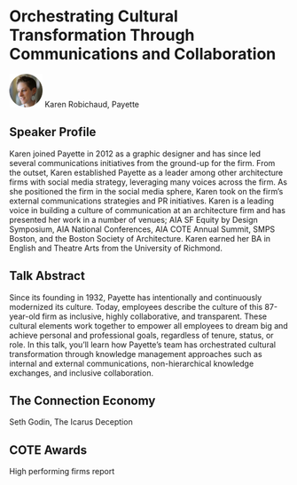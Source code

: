 # Orchestrating Cultural Transformation Through Communications and Collaboration

<img src="../media/SpeakerHeadshot_10KarenRobichaud.png" width="60px"> 
Karen Robichaud, Payette

## Speaker Profile
Karen joined Payette in 2012 as a graphic designer and has since led several communications initiatives from the ground-up for the firm. From the outset, Karen established Payette as a leader among other architecture firms with social media strategy, leveraging many voices across the firm. As she positioned the firm in the social media sphere, Karen took on the firm’s external communications strategies and PR initiatives. Karen is a leading voice in building a culture of communication at an architecture firm and has presented her work in a number of venues; AIA SF Equity by Design Symposium, AIA National Conferences, AIA COTE Annual Summit, SMPS Boston, and the Boston Society of Architecture. Karen earned her BA in English and Theatre Arts from the University of Richmond.

## Talk Abstract
Since its founding in 1932, Payette has intentionally and continuously modernized its culture. Today, employees describe the culture of this 87-year-old firm as inclusive, highly collaborative, and transparent. These cultural elements work together to empower all employees to dream big and achieve personal and professional goals, regardless of tenure, status, or role. In this talk, you’ll learn how Payette’s team has orchestrated cultural transformation through knowledge management approaches such as internal and external communications, non-hierarchical knowledge exchanges, and inclusive collaboration.

## The Connection Economy
Seth Godin, The Icarus Deception

## COTE Awards
High performing firms report